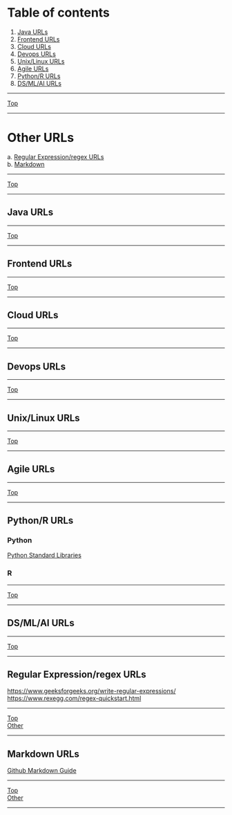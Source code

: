 # Table of contents <br />
1. [Java URLs](#java_urls)<br />
2. [Frontend URLs](#ui_urls)<br />
3. [Cloud URLs](#cloud_urls)<br />
4. [Devops URLs](#devops_urls)<br />
5. [Unix/Linux URLs](#os_urls)<br />
6. [Agile URLs](#agile_urls)<br />
7. [Python/R URLs](#pythonr_urls)<br />
8. [DS/ML/AI URLs](#dsmlai_urls)<br />

* * *
[Top](#table-of-contents-)
* * *
# Other URLs<br />
a. [Regular Expression/regex URLs](#regex_urls)<br />
b. [Markdown](#markdown_urls)<br />

* * *
[Top](#table-of-contents-)
* * *
## Java URLs <a name="java_urls"></a>

* * *
[Top](#table-of-contents-)
* * *
## Frontend URLs <a name="ui_urls"></a>

* * *
[Top](#table-of-contents-)
* * *
## Cloud URLs <a name="cloud_urls"></a>

* * *
[Top](#table-of-contents-)
* * *
## Devops URLs <a name="devops_urls"></a>

* * *
[Top](#table-of-contents-)
* * *
## Unix/Linux URLs <a name="os_urls"></a>

* * *
[Top](#table-of-contents-)
* * *
## Agile URLs <a name="agile_urls"></a>

* * *
[Top](#table-of-contents-)
* * *
## Python/R URLs <a name="pythonr_urls"></a>
### Python
[Python Standard Libraries](https://docs.python.org/3/library/)
### R
* * *
[Top](#table-of-contents-)
* * *
## DS/ML/AI URLs <a name="dsmlai_urls"></a>

* * *
[Top](#table-of-contents-)
* * *

## Regular Expression/regex URLs <a name="regex_urls"></a>
https://www.geeksforgeeks.org/write-regular-expressions/  <br />
https://www.rexegg.com/regex-quickstart.html <br />
* * *
[Top](#table-of-contents-)<br>
[Other](#other-urls)
* * *
## Markdown URLs <a name="markdown_urls"></a>
[Github Markdown Guide](https://guides.github.com/features/mastering-markdown/)

* * *
[Top](#table-of-contents-)<br>
[Other](#other-urls)
* * *
